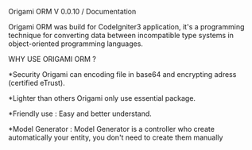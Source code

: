 
Origami ORM V 0.0.10 / Documentation


Origami ORM was build for CodeIgniter3 application, it's a programming technique for converting data between 
incompatible type systems in object-oriented programming languages.

WHY USE ORIGAMI ORM ?

  *Security 
      Origami can encoding file in base64 and encrypting adress (certified eTrust).
  
  *Lighter than others
      Origami only use essential package.

  *Friendly use :
      Easy and better understand.
      

  *Model Generator :
      Model Generator is a controller who create automatically your entity, you don't need to create them manually
                                  
